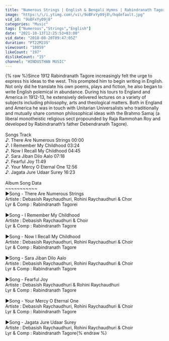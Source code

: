 ```yaml
---
title: "Numerous Strings | English & Bengali Hymns | Rabindranath Tagore | Tagore Songs"
image: "https:\/\/i.ytimg.com\/vi\/9oBFxYy09j8\/hqdefault.jpg"
vid_id: "9oBFxYy09j8"
categories: "Music"
tags: ["Numerous","Strings","English"]
date: "2021-10-13T12:25:53+03:00"
vid_date: "2018-08-20T09:47:05Z"
duration: "PT22M23S"
viewcount: "18059"
likeCount: "197"
dislikeCount: "15"
channel: "HINDUSTHAN MUSIC"
---
```

{% raw %}Since 1912 Rabindranath Tagore increasingly felt the urge to express his ideas to the west. This prompted him to begin writing in English. Not only did he translate his own poems, plays and fiction, he also began to write English polemical in abundance. During his tours to England and America in 1912-13, he extensively delivered lectures on a variety of subjects including philosophy, arts and theological matters. Both in England and America he was in touch with Unitarian Universalists who traditionally and mutually share common philosophical ideas with the Brahmo Samaj (a liberal monotheistic religious sect propounded by Raja Rammohan Roy and developed by Rabindranath’s father Debendranath Tagore). <br /><br />Songs Track<br />♪. There Are Numerous Strings 00:00<br />♪. I Remember My Childhood 03:24<br />♪. Now I Recall My Childhood 04:45<br />♪. Sara Jiban Dilo Aalo 07:18<br />♪. Fearful Joy 11:49<br />♪. Your Mercy O Eternal One 12:56<br />♪. Jagata Jure Udaar Surey 16:23<br /><br />Album Song Data<br />~~~~~~~~~~~<br />►Song - There Are Numerous Strings<br />Artiste : Debasish Raychaudhuri, Rohini Raychaudhuri &amp; Chor<br />Lyr &amp; Comp : Rabindranath Tagorei<br /><br />►Song - I Remember My Childhood<br />Artiste : Debasish Raychaudhuri &amp; Choir<br />Lyr &amp; Comp : Rabindranath Tagore<br /><br />►Song - Now I Recall My Childhood<br />Artiste : Debasish Raychaudhuri, Rohini Raychaudhuri &amp; Choir<br />Lyr &amp; Comp : Rabindranath Tagore<br /><br />►Song - Sara Jiban Dilo Aalo<br />Artiste : Debasish Raychaudhuri, Rohini Raychaudhuri &amp; Choir<br />Lyr &amp; Comp : Rabindranath Tagore<br /><br />►Song - Fearful Joy<br />Artiste : Debasish Raychaudhuri &amp; Rohini Raychaudhuri <br />Lyr &amp; Comp : Rabindranath Tagore<br /><br />►Song - Your Mercy O Eternal One<br />Artiste : Debasish Raychaudhuri, Rohini Raychaudhuri &amp; Choir<br />Lyr &amp; Comp : Rabindranath Tagore<br /><br />►Song - Jagata Jure Udaar Surey<br />Artiste : Debasish Raychaudhuri, Rohini Raychaudhuri &amp; Choir<br />Lyr &amp; Comp : Rabindranath Tagore{% endraw %}
